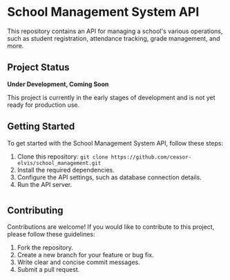 # School Management System API

This repository contains an API for managing a school's various operations, such as student registration, attendance tracking, grade management, and more.

## Project Status

**Under Development, Coming Soon**

This project is currently in the early stages of development and is not yet ready for production use.

## Getting Started

To get started with the School Management System API, follow these steps:

1. Clone this repository: `git clone https://github.com/ceasor-elvis/school_management.git`
2. Install the required dependencies.
3. Configure the API settings, such as database connection details.
4. Run the API server.

# 

## Contributing

Contributions are welcome! If you would like to contribute to this project, please follow these guidelines:

1. Fork the repository.
2. Create a new branch for your feature or bug fix.
3. Write clear and concise commit messages.
4. Submit a pull request.
